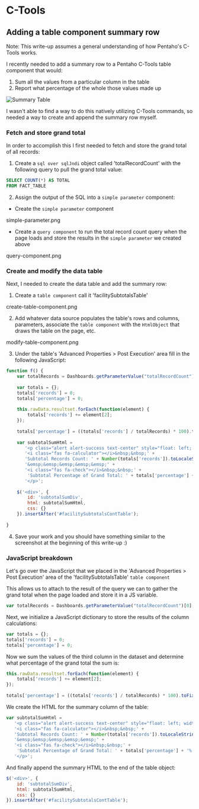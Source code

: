 # C-Tools

## Adding a table component summary row

Note:  This write-up assumes a general understanding of how Pentaho's C-Tools works.

I recently needed to add a summary row to a Pentaho C-Tools table component that would:

1. Sum all the values from a particular column in the table
2. Report what percentage of the whole those values made up

![Summary Table](/images/summary-table.png)


I wasn't able to find a way to do this natively utilizing C-Tools commands, so needed a way to create and append the summary row myself.

### Fetch and store grand total
In order to accomplish this I first needed to fetch and store the grand total of all records:

1. Create a `sql over sqlJndi` object called 'totalRecordCount' with the following query to pull the grand total value:
```sql
SELECT COUNT(*) AS TOTAL 
FROM FACT_TABLE
```

2. Assign the output of the SQL into a `simple parameter` component:
* Create the `simple parameter` component

simple-parameter.png

* Create a `query component` to run the total record count query when the page loads and store the results in the `simple parameter` we created above

query-component.png


### Create and modify the data table
Next, I needed to create the data table and add the summary row:

1. Create a `table component` call it 'facilitySubtotalsTable'

create-table-component.png

2. Add whatever data source populates the table's rows and columns, parameters, associate the `table component` with the `HtmlObject` that draws the table on the page, etc.

modify-table-component.png

3. Under the table's 'Advanced Properties > Post Execution' area fill in the following JavaScript:

```javascript
function f() {
    var totalRecords = Dashboards.getParameterValue("totalRecordCount")[0];
    
    var totals = {};
    totals['records'] = 0;
    totals['percentage'] = 0;
    
    this.rawData.resultset.forEach(function(element) {
        totals['records'] += element[2];
    });
    
    totals['percentage'] = ((totals['records'] / totalRecords) * 100).toFixed(2);
    
    var subtotalSumHtml = 
       '<p class="alert alert-success text-center" style="float: left; width: 100%; font-weight: bold;">' +
       '<i class="fas fa-calculator"></i>&nbsp;&nbsp;' +
       'Subtotal Records Count: ' + Number(totals['records']).toLocaleString() + 
       '&emsp;&emsp;&emsp;&emsp;&emsp;' + 
       '<i class="fas fa-check"></i>&nbsp;&nbsp;' +
        'Subtotal Percentage of Grand Total: ' + totals['percentage'] + '%' +
       '</p>';
    
    $('<div>', {
        id: 'subtotalSumDiv',
        html: subtotalSumHtml,
        css: {}
    }).insertAfter('#facilitySubtotalsContTable'); 
    
}
``` 

4. Save your work and you should have something similar to the screenshot at the beginning of this write-up  :)


### JavaScript breakdown

Let's go over the JavaScript that we placed in the 'Advanced Properties > Post Execution' area of the 'facilitySubtotalsTable' `table component`

This allows us to attach to the result of the query we can to gather the grand total when the page loaded and store it in a JS variable.
```javascript
var totalRecords = Dashboards.getParameterValue("totalRecordCount")[0];
```

Next, we initialize a JavaScript dictionary to store the results of the column calculations:
```javascript
var totals = {};
totals['records'] = 0;
totals['percentage'] = 0;
```

Now we sum the values of the third column in the dataset and determine what percentage of the grand total the sum is:
```javascript
this.rawData.resultset.forEach(function(element) {
    totals['records'] += element[2];
});
    
totals['percentage'] = ((totals['records'] / totalRecords) * 100).toFixed(2);
```

We create the HTML for the summary column of the table:

```javascript
var subtotalSumHtml = 
   '<p class="alert alert-success text-center" style="float: left; width: 100%; font-weight: bold;">' +
   '<i class="fas fa-calculator"></i>&nbsp;&nbsp;' +
   'Subtotal Records Count: ' + Number(totals['records']).toLocaleString() + 
   '&emsp;&emsp;&emsp;&emsp;&emsp;' + 
   '<i class="fas fa-check"></i>&nbsp;&nbsp;' +
    'Subtotal Percentage of Grand Total: ' + totals['percentage'] + '%' +
   '</p>';
```

And finally append the summary HTML to the end of the table object:
```javascript
$('<div>', {
    id: 'subtotalSumDiv',
    html: subtotalSumHtml,
    css: {}
}).insertAfter('#facilitySubtotalsContTable');
```
